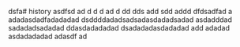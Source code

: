 dsfa# history
asdfsd
ad
d
d
d
ad
d
dd
dds
add
sdd
addd
dfdsadfad
a
adadasdadfadadadad
dsddddadadsadsadasdadadsadad
asdadddad
sadadadsadadad
ddasdadadadad
dsadadadasdadadad
add
adadad
asdadadadad
adasdf
ad
